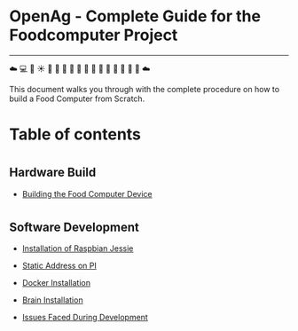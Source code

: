 # **<b>OpenAg - Complete Guide for the Foodcomputer Project</b>**
--------------------------------------------------
:cloud: :computer: :movie_camera:  :sunny: :potable_water: :cherries: :sweet_potato: :corn: :tomato: :pineapple: :grapes: :lemon: :apple: :peach: :pear: :green_apple: :tangerine: :cloud:

This document walks you through with the complete procedure on how to build a Food Computer from Scratch.

# Table of contents
# <h2>Hardware Build</h2>

* [Building the Food Computer Device](./HardwareFabrication.md)

# <h2>Software Development</h2>
* [Installation of Raspbian Jessie](https://github.com/SachinPawaskarUNO/mav-openag-foodcomputer2.0/blob/master/docs/RaspbianInstallation.md)  

* [Static Address on PI](https://github.com/SachinPawaskarUNO/mav-openag-foodcomputer2.0/blob/master/docs/StaticAddress.md)

* [Docker Installation](https://github.com/SachinPawaskarUNO/mav-openag-foodcomputer2.0/blob/master/docs/DockerInstallation.md)

* [Brain Installation](https://github.com/SachinPawaskarUNO/mav-openag-foodcomputer2.0/blob/master/docs/BrainInstallation.md)

* [Issues Faced During Development](https://github.com/SachinPawaskarUNO/mav-openag-foodcomputer2.0/blob/master/docs/IssueTroubleShooting.md)
